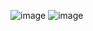 ![image](https://github.com/user-attachments/assets/44a5d32b-d175-48ef-beaa-491a4e3b019e)
![image](https://github.com/user-attachments/assets/c91e8fa8-f55e-4440-a4d4-8ae59d412492)


